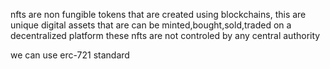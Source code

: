 nfts are non fungible tokens that are created using blockchains,
this are unique digital assets that are can be minted,bought,sold,traded on a decentralized platform
these nfts are not controled by any central authority


we can use  erc-721 standard
